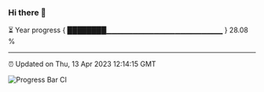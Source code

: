 ### Hi there 👋

⏳ Year progress { ████████▁▁▁▁▁▁▁▁▁▁▁▁▁▁▁▁▁▁▁▁▁▁ } 28.08 %

---

⏰ Updated on Thu, 13 Apr 2023 12:14:15 GMT

![Progress Bar CI](https://github.com/Shyam-Makwana/GitHub-Actions-Demo/workflows/Progress%20Bar%20CI/badge.svg)

